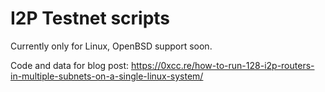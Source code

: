 # I2P Testnet scripts

Currently only for Linux, OpenBSD support soon.

Code and data for blog post: https://0xcc.re/how-to-run-128-i2p-routers-in-multiple-subnets-on-a-single-linux-system/


